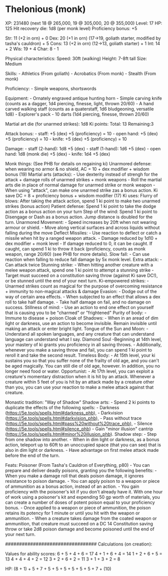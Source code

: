 # Thelonious (monk)

XP: 231480 (next 18 @ 265,000, 19 @ 305,000, 20 @ 355,000)
Level: 17
HP: 125
Hit recovery die: 1d8 (per monk level)
Proficiency bonus: +5

Str: 11 (+2 in orn)                                             + 0
Dex: 20 (+1 in orn) (17->19, goliath starter, modified by tasha's cauldron) + 5
Cons: 13 (+2 in orn) (12->13, goliath starter)                  + 1
Int: 14                                                         + 2
Wis: 19                                                         + 4
Char: 8                                                         - 1

Physical characteristics:
    Speed: 30ft (walking)
    Height: 7-8ft tall
    Size: Medium

Skills:
    - Athletics (From goliath)
    - Acrobatics (From monk)
    - Stealth (From monk)

Proficiency:
    - Simple weapons, shortswords

Equipment:
    - Ornately engraved antique hunting horn
    - Simple carving knife (counts as a dagger, 1d4 piercing, finesse, light, thrown 20/60)
    - A hand carved walking staff (counts as a quaterstaff, 1d6 bludgeoning, versatile 1d8)
    - Explorer's pack
    - 10 darts (1d4 piercing, finesse, thrown 20/60)

Martial art die (for unarmed strikes): 1d8
Ki points:
    Total: 13
    Remaining:3

Attack bonus:
    - staff: +5 (dex) +5 (proficiency) = 10
    - open hand: +5 (dex) +5 (proficiency) = 10
    - knife: +5 (dex) +5 (proficiency) = 10

Damage:
    - staff (2-hand): 1d8 +5 (dex)
    - staff (1-hand): 1d6 +5 (dex)
    - open hand:      1d8 (monk die) +5 (dex)
    - knife:          1d4 +5 (dex)

Monk things:
    (See PHB for details on regaining ki)
    Unarmored defense:
        when wearing no armor & no shield, AC = 10 + dex modifier + wisdom bonus (19)
    Martial arts (attacks):
        - Use dexterity instead of strengh for the attack + damage rolls of unarmed strikes + monk weapons
        - Roll the martial arts die in place of normal damage for unarmed strike or monk weapon
        - When using "attack", can make one unarmed strike zas a bonus action.
    Ki save DC = 8 + proficiency bonus + wisdom modifier (17)
    Ki uses:
        Flurry of blows: After taking the attack action, spend 1 ki point to make two unarmed strikes (bonus action)
        Patient defense: Spend 1 ki point to take the dodge action as a bonus action on your turn
        Step of the wind: Spend 1 ki point to Disengage or Dash as a bonus action. Jump distance is doubled for the turn.
    Unarmored Movement:
        - Speed increases by 20ft when not wearing armour or shield.
        - Move along vertical surfaces and across liquids without falling during the move
    Deflect Missiles:
        - Use reaction to deflect or catch a missile when hit by a ranged weapon attack.
        - Damage reduced by 1d10 + dex modifier + monk level
        - If damage reduced to 0, it can be caught. If caught, can spend 1 ki to throw it back (proficiency, counts as monk weapon, range 20/60) (see PHB for more details).
    Slow fall:
        - Can use reaction when falling to reduce fall damage by 5x monk level.
    Extra attack:
        - Can attack twice
    Stunning strike:
        - When hitting another creature with a melee weapon attack, spend one 1 ki point to attempt a stunning strike
        - Target must succeed on a constitution saving throw (against Ki save DC!), or be stunned until the end of your next turn.
    Ki-empowered strikes:
        - Unarmed strikes count as magical for the purpose of overcoming resistance + immunity to non-magical attacks & damage
    Evasion:
        - Dodge out of the way of certain area effects.
        - When subjected to an effect that allows a dex roll to take half damage.
        - Take half damage on fail, and no damage on success.
    Stillness of mind:
        - Use an action to end one effect on yourself that is causing you to be "charmed" or "frightened"
    Purity of body:
        - Immune to disease + poison
    Cloak of Shadows:
        - When in an aread of dim light or darkness, use an action to become invisible. Remain invisible until making an attack or enter bright light.
    Tongue of the Sun and Moon:
        - Understand all spoken languages, and any creature that can understand language can understand what I say.
    Diamond Soul
        -Beginning at 14th level, your mastery of ki grants you proficiency in all saving throws.
        - Additionally, whenever you make a saving throw and fail, you can spend 1 ki point to reroll it and take the second result.
    Timeless Body:
        - At 15th level, your ki sustains you so that you suffer none of the frailty of old age, and you can't be aged magically. You can still die of old age, however. In addition, you no longer need food or water.
    Opportunist:
        - At 17th level, you can exploit a creature's momentary distraction when it is hit by an attack. Whenever a creature within 5 feet of you is hit by an attack made by a creature other than you, you can use your reaction to make a melee attack against that creature.


Monastic tradition:
    "Way of Shadow"
    Shadow arts:
        - Spend 2 ki points to duplicate the effects of the following spells:
            - Darkness (https://5e.tools/spells.html#darkness_phb),
            - Darkvision (https://5e.tools/spells.html#darkvision_phb),
            - Pass without trace (https://5e.tools/spells.html#pass%20without%20trace_phb),
            - Silence (https://5e.tools/spells.html#silence_phb)
        - Gain "minor illusion" cantrip (https://5e.tools/spells.html#minor%20illusion_phb).
    Shadow step:
        - Step from one shadow into another.
        - When in dim light or darkness, as a bonus action, teleport up to 60ft to an unoccupied space (that you can see) that is also in dim light or darkness.
        - Have advantage on first melee attack made before the end of the turn.

Feats:
    Poisoner (From Tasha's Cauldron of Everything, p80)
        - You can prepare and deliver deadly poisons, granting you the following benefits:
        - When you make a damage roll that deals poison damage, it ignores resistance to poison damage.
        - You can apply poison to a weapon or piece of ammunition as a bonus action, instead of an action.
        - You gain proficiency with the poisoner's kit if you don't already have it. With one hour of work using a poisoner's kit and expending 50 gp worth of materials, you can create a number of doses of potent poison equal to your proficiency bonus.
        - Once applied to a weapon or piece of ammunition, the poison retains its potency for 1 minute or until you hit with the weapon or ammunition.
        - When a creature takes damage from the coated weapon or ammunition, that creature must succeed on a DC 14 Constitution saving throw or take 2d8 poison damage and become poisoned until the end of your next turn.


#################################
Calculations (on creation):

Values for ability scores:
6 + 5 + 4 + 6 = 17
4 + 1 + 6 + 4 = 14
1 + 2 + 6 + 5 = 13
4 + 4 + 4 + 2 = 12
3 + 2 + 6 + 2 = 11
3 + 1 + 3 + 2 = 8

HP:
(8 + 1) + 5 + 7 + 5 + 5 + 5 + 5 + 5 + 5 + 7 + (10)